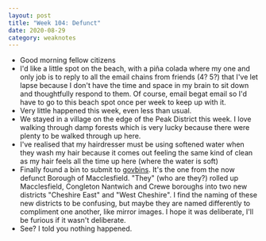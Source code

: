 ```yaml
---
layout: post
title: "Week 104: Defunct"
date: 2020-08-29
category: weaknotes
---
```

* Good morning fellow citizens
* I'd like a little spot on the beach, with a piña colada where my one and only job is to reply to all the email chains from friends (4? 5?) that I've let lapse because I don't have the time and space in my brain to sit down and thoughtfully respond to them. Of course, email begat email so I'd have to go to this beach spot once per week to keep up with it.
* Very little happened this week, even less than usual.
* We stayed in a village on the edge of the Peak District this week. I love walking through damp forests which is very lucky because there were plenty to be walked through up here.
* I've realised that my hairdresser must be using softened water when they wash my hair because it comes out feeling the same kind of clean as my hair feels all the time up here (where the water is soft)
* Finally found a bin to submit to [govbins](https://govbins.uk/). It's the one from the now defunct Borough of Macclesfield. "They" (who are they?) rolled up Macclesfield, Congleton Nantwich and Crewe boroughs into two new districts "Cheshire East" and "West Cheshire". I find the naming of these new districts to be confusing, but maybe they are named differently to compliment one another, like mirror images. I hope it was deliberate, I'll be furious if it wasn't deliberate.
* See? I told you nothing happened.
